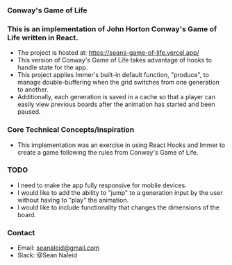 ### Conway's Game of Life
### This is an implementation of John Horton Conway's Game of Life written in React. 

- The project is hosted at: https://seans-game-of-life.vercel.app/
- This version of Conway's Game of Life takes advantage of hooks to handle state for the app.
- This project applies Immer's built-in default function, "produce", to manage double-buffering when the grid switches from one generation to another.
- Additionally, each generation is saved in a cache so that a player can easily view previous boards after the animation has started and been paused. 

### Core Technical Concepts/Inspiration

- This implementation was an exercise in using React Hooks and Immer to create a game following the rules from Conway's Game of Life. 

### TODO
- I need to make the app fully responsive for mobile devices.
- I would like to add the ability to "jump" to a generation input by the user without having to "play" the animation.
- I would like to include functionality that changes the dimensions of the board.

### Contact
- Email: seanaleid@gmail.com
- Slack: @Sean Naleid
